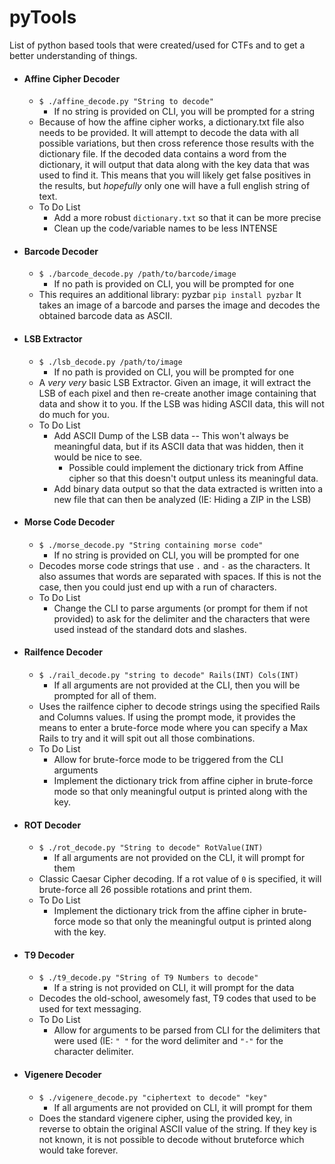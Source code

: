 # pyTools
List of python based tools that were created/used for CTFs and to get a better understanding of things.

* #### Affine Cipher Decoder
	* `$ ./affine_decode.py "String to decode"`
		* If no string is provided on CLI, you will be prompted for a string
	* Because of how the affine cipher works, a dictionary.txt file also needs to be provided.  It will attempt to decode the data with all possible variations, but then cross reference those results with the dictionary file.  If the decoded data contains a word from the dictionary, it will output that data along with the key data that was used to find it.  This means that you will likely get false positives in the results, but _hopefully_ only one will have a full english string of text.
	* To Do List
		* Add a more robust `dictionary.txt` so that it can be more precise
		* Clean up the code/variable names to be less INTENSE

* #### Barcode Decoder
	* `$ ./barcode_decode.py /path/to/barcode/image`
		* If no path is provided on CLI, you will be prompted for one
	* This requires an additional library:  pyzbar
	  `pip install pyzbar`
	  It takes an image of a barcode and parses the image and decodes the obtained barcode data as ASCII.

* #### LSB Extractor
	* `$ ./lsb_decode.py /path/to/image`
		* If no path is provided on CLI, you will be prompted for one
	* A _very very_ basic LSB Extractor.  Given an image, it will extract the LSB of each pixel and then re-create another image containing that data and show it to you.  If the LSB was hiding ASCII data, this will not do much for you.
	* To Do List
		* Add ASCII Dump of the LSB data -- This won't always be meaningful data, but if its ASCII data that was hidden, then it would be nice to see.
			* Possible could implement the dictionary trick from Affine cipher so that this doesn't output unless its meaningful data.
		* Add binary data output so that the data extracted is written into a new file that can then be analyzed (IE: Hiding a ZIP in the LSB)

* #### Morse Code Decoder
	* `$ ./morse_decode.py "String containing morse code"`
		* If no string is provided on CLI, you will be prompted for one 
	* Decodes morse code strings that use `.` and `-` as the characters.  It also assumes that words are separated with spaces.  If this is not the case, then you could just end up with a run of characters.
	* To Do List
		* Change the CLI to parse arguments (or prompt for them if not provided) to ask for the delimiter and the characters that were used instead of the standard dots and slashes.

* #### Railfence Decoder
	* `$ ./rail_decode.py "string to decode" Rails(INT) Cols(INT)`
		* If all arguments are not provided at the CLI, then you will be prompted for all of them.
	* Uses the railfence cipher to decode strings using the specified Rails and Columns values.  If using the prompt mode, it provides the means to enter a brute-force mode where you can specify a Max Rails to try and it will spit out all those combinations.
	* To Do List
		* Allow for brute-force mode to be triggered from the CLI arguments
		* Implement the dictionary trick from affine cipher in brute-force mode so that only meaningful output is printed along with the key.

* #### ROT Decoder
	* `$ ./rot_decode.py "String to decode" RotValue(INT)`
		* If all arguments are not provided on the CLI, it will prompt for them
	* Classic Caesar Cipher decoding.  If a rot value of `0` is specified, it will brute-force all 26 possible rotations and print them.
	* To Do List
		* Implement the dictionary trick from the affine cipher in brute-force mode so that only the meaningful output is printed along with the key.

* #### T9 Decoder
	* `$ ./t9_decode.py "String of T9 Numbers to decode"`
		* If a string is not provided on CLI, it will prompt for the data
	* Decodes the old-school, awesomely fast, T9 codes that used to be used for text messaging.
	* To Do List
		* Allow for arguments to be parsed from CLI for the delimiters that were used (IE: `" "` for the word delimiter and `"-"` for the character delimiter.

* #### Vigenere Decoder
	* `$ ./vigenere_decode.py "ciphertext to decode" "key"`
		* If all arguments are not provided on CLI, it will prompt for them
	* Does the standard vigenere cipher, using the provided key, in reverse to obtain the original ASCII value of the string.  If they key is not known, it is not possible to decode without bruteforce which would take forever.


